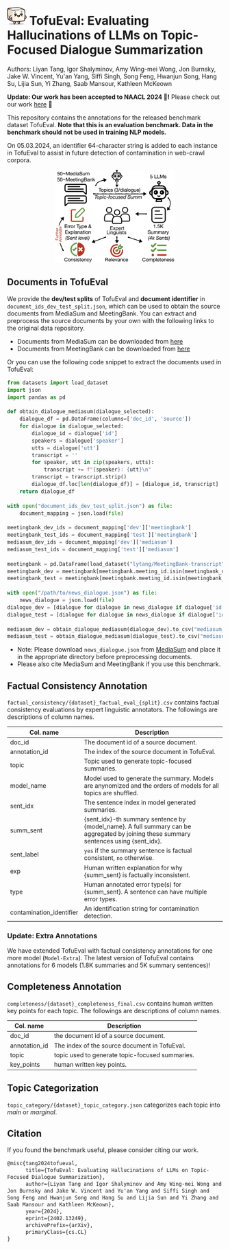 # <img src="images/tofu-logo.png" alt="Local Image" width="45"> TofuEval: Evaluating Hallucinations of LLMs on Topic-Focused Dialogue Summarization

Authors: Liyan Tang, Igor Shalyminov, Amy Wing-mei Wong, Jon Burnsky, Jake W. Vincent, Yu'an Yang, Siffi Singh, Song Feng, Hwanjun Song, Hang Su, Lijia Sun, Yi Zhang, Saab Mansour, Kathleen McKeown

**Update: Our work has been accepted to NAACL 2024 🎉!**
Please check out our work [here](https://arxiv.org/pdf/2402.13249.pdf) 📃

This repository contains the annotations for the released benchmark dataset TofuEval. **Note that this is an evaluation benchmark. Data in the benchmark should not be used in training NLP models.**

On 05.03.2024, an identifier 64-character string is added to each instance in TofuEval to assist in future detection of contamination in web-crawl corpora.

<p align="center">
    <img src="./images/tofueval_main.png" width="280">
</p>


## Documents in TofuEval

We provide the **dev/test splits** of TofuEval and **document identifier** in `document_ids_dev_test_split.json`, which can be used to obtain the source documents from MediaSum and MeetingBank. You can extract and preprocess the source documents by your own with the following links to the original data repository.

* Documents from MediaSum can be downloaded from [here](https://github.com/zcgzcgzcg1/MediaSum)
* Documents from MeetingBank can be downloaded from [here](https://meetingbank.github.io)

Or you can use the following code snippet to extract the documents used in TofuEval:

```python
from datasets import load_dataset
import json
import pandas as pd

def obtain_dialogue_mediasum(dialogue_selected):
    dialogue_df = pd.DataFrame(columns=['doc_id', 'source'])
    for dialogue in dialogue_selected:
        dialogue_id = dialogue['id']
        speakers = dialogue['speaker']
        utts = dialogue['utt']
        transcript = ''
        for speaker, utt in zip(speakers, utts):
            transcript += f"{speaker}: {utt}\n"
        transcript = transcript.strip()
        dialogue_df.loc[len(dialogue_df)] = [dialogue_id, transcript]
    return dialogue_df

with open("document_ids_dev_test_split.json") as file:
    document_mapping = json.load(file)

meetingbank_dev_ids = document_mapping['dev']['meetingbank']
meetingbank_test_ids = document_mapping['test']['meetingbank']
mediasum_dev_ids = document_mapping['dev']['mediasum']
mediasum_test_ids = document_mapping['test']['mediasum']

meetingbank = pd.DataFrame(load_dataset("lytang/MeetingBank-transcript")['test'])
meetingbank_dev = meetingbank[meetingbank.meeting_id.isin(meetingbank_dev_ids)][['meeting_id', 'source']].reset_index(drop=True).to_csv("meetingbank_dev_doc.csv", index=False)
meetingbank_test = meetingbank[meetingbank.meeting_id.isin(meetingbank_test_ids)][['meeting_id', 'source']].reset_index(drop=True).to_csv("meetingbank_test_doc.csv", index=False)

with open("/path/to/news_dialogue.json") as file:
    news_dialogue = json.load(file)
dialogue_dev = [dialogue for dialogue in news_dialogue if dialogue['id'] in mediasum_dev_ids]
dialogue_test = [dialogue for dialogue in news_dialogue if dialogue['id'] in mediasum_test_ids]

mediasum_dev = obtain_dialogue_mediasum(dialogue_dev).to_csv("mediasum_dev_doc.csv", index=False)
mediasum_test = obtain_dialogue_mediasum(dialogue_test).to_csv("mediasum_test_doc.csv", index=False)
```
* Note: Please download `news_dialogue.json` from [MediaSum](https://github.com/zcgzcgzcg1/MediaSum) and place it in the appropriate directory before preprocessing documents.
* Please also cite MediaSum and MeetingBank if you use this benchmark.

## Factual Consistency Annotation
`factual_consistency/{dataset}_factual_eval_{split}.csv` contains factual consistency evaluations by expert linguistic annotators. The followings are descriptions of column names.

|Col. name | Description |
|--|--|
|doc_id|The document id of a source document.|
|annotation_id | The index of the source document in TofuEval. |
|topic| Topic used to generate topic-focused summaries.|
|model_name| Model used to generate the summary. Models are anynomized and the orders of models for all topics are shuffled.|
|sent_idx|The sentence index in model generated summaries. |
|summ_sent| {sent_idx}-th summary sentence by {model_name}. A full summary can be aggregated by joining these summary sentences using {sent_idx}.|
|sent_label| `yes` if the summary sentence is factual consistent, `no` otherwise.|
|exp| Human written explanation for why {summ_sent} is factually inconsistent.|
|type| Human annotated error type(s) for {summ_sent}. A sentence can have multiple error types.|
|contamination_identifier| An identification string for contamination detection.|

### Update: Extra Annotations

We have extended TofuEval with factual consistency annotations for one more model (`Model-Extra`). The latest version of TofuEval contains annotations for 6 models (1.8K summaries and 5K summary sentences)!

## Completeness Annotation
`completeness/{dataset}_completeness_final.csv` contains human written key points for each topic. The followings are descriptions of column names.

|Col. name | Description |
|--|--|
|doc_id|the document id of a source document.|
|annotation_id | The index of the source document in TofuEval. |
|topic| topic used to generate topic-focused summaries.|
|key_points| human written key points.|

## Topic Categorization

`topic_category/{dataset}_topic_category.json` categorizes each topic into *main* or *marginal*.

## Citation

If you found the benchmark useful, please consider citing our work.
```{bibtex}
@misc{tang2024tofueval,
      title={TofuEval: Evaluating Hallucinations of LLMs on Topic-Focused Dialogue Summarization}, 
      author={Liyan Tang and Igor Shalyminov and Amy Wing-mei Wong and Jon Burnsky and Jake W. Vincent and Yu'an Yang and Siffi Singh and Song Feng and Hwanjun Song and Hang Su and Lijia Sun and Yi Zhang and Saab Mansour and Kathleen McKeown},
      year={2024},
      eprint={2402.13249},
      archivePrefix={arXiv},
      primaryClass={cs.CL}
}
```